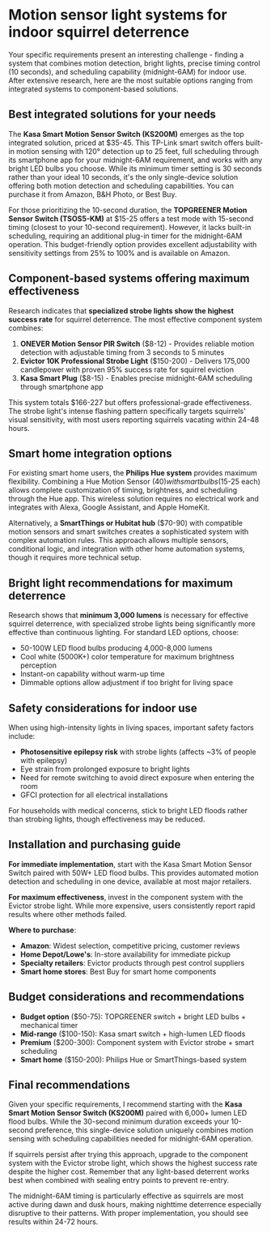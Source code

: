 # Motion sensor light systems for indoor squirrel deterrence

Your specific requirements present an interesting challenge - finding a system that combines motion detection, bright lights, precise timing control (10 seconds), and scheduling capability (midnight-6AM) for indoor use. After extensive research, here are the most suitable options ranging from integrated systems to component-based solutions.

## Best integrated solutions for your needs

The **Kasa Smart Motion Sensor Switch (KS200M)** emerges as the top integrated solution, priced at $35-45. This TP-Link smart switch offers built-in motion sensing with 120° detection up to 25 feet, full scheduling through its smartphone app for your midnight-6AM requirement, and works with any bright LED bulbs you choose. While its minimum timer setting is 30 seconds rather than your ideal 10 seconds, it's the only single-device solution offering both motion detection and scheduling capabilities. You can purchase it from Amazon, B&H Photo, or Best Buy.

For those prioritizing the 10-second duration, the **TOPGREENER Motion Sensor Switch (TSOS5-KM)** at $15-25 offers a test mode with 15-second timing (closest to your 10-second requirement). However, it lacks built-in scheduling, requiring an additional plug-in timer for the midnight-6AM operation. This budget-friendly option provides excellent adjustability with sensitivity settings from 25% to 100% and is available on Amazon.

## Component-based systems offering maximum effectiveness

Research indicates that **specialized strobe lights show the highest success rate** for squirrel deterrence. The most effective component system combines:

1. **ONEVER Motion Sensor PIR Switch** ($8-12) - Provides reliable motion detection with adjustable timing from 3 seconds to 5 minutes
2. **Evictor 10K Professional Strobe Light** ($150-200) - Delivers 175,000 candlepower with proven 95% success rate for squirrel eviction
3. **Kasa Smart Plug** ($8-15) - Enables precise midnight-6AM scheduling through smartphone app

This system totals $166-227 but offers professional-grade effectiveness. The strobe light's intense flashing pattern specifically targets squirrels' visual sensitivity, with most users reporting squirrels vacating within 24-48 hours.

## Smart home integration options

For existing smart home users, the **Philips Hue system** provides maximum flexibility. Combining a Hue Motion Sensor ($40) with smart bulbs ($15-25 each) allows complete customization of timing, brightness, and scheduling through the Hue app. This wireless solution requires no electrical work and integrates with Alexa, Google Assistant, and Apple HomeKit.

Alternatively, a **SmartThings or Hubitat hub** ($70-90) with compatible motion sensors and smart switches creates a sophisticated system with complex automation rules. This approach allows multiple sensors, conditional logic, and integration with other home automation systems, though it requires more technical setup.

## Bright light recommendations for maximum deterrence

Research shows that **minimum 3,000 lumens** is necessary for effective squirrel deterrence, with specialized strobe lights being significantly more effective than continuous lighting. For standard LED options, choose:

- 50-100W LED flood bulbs producing 4,000-8,000 lumens
- Cool white (5000K+) color temperature for maximum brightness perception
- Instant-on capability without warm-up time
- Dimmable options allow adjustment if too bright for living space

## Safety considerations for indoor use

When using high-intensity lights in living spaces, important safety factors include:

- **Photosensitive epilepsy risk** with strobe lights (affects ~3% of people with epilepsy)
- Eye strain from prolonged exposure to bright lights
- Need for remote switching to avoid direct exposure when entering the room
- GFCI protection for all electrical installations

For households with medical concerns, stick to bright LED floods rather than strobing lights, though effectiveness may be reduced.

## Installation and purchasing guide

**For immediate implementation**, start with the Kasa Smart Motion Sensor Switch paired with 50W+ LED flood bulbs. This provides automated motion detection and scheduling in one device, available at most major retailers.

**For maximum effectiveness**, invest in the component system with the Evictor strobe light. While more expensive, users consistently report rapid results where other methods failed.

**Where to purchase**:
- **Amazon**: Widest selection, competitive pricing, customer reviews
- **Home Depot/Lowe's**: In-store availability for immediate pickup
- **Specialty retailers**: Evictor products through pest control suppliers
- **Smart home stores**: Best Buy for smart home components

## Budget considerations and recommendations

- **Budget option** ($50-75): TOPGREENER switch + bright LED bulbs + mechanical timer
- **Mid-range** ($100-150): Kasa smart switch + high-lumen LED floods
- **Premium** ($200-300): Component system with Evictor strobe + smart scheduling
- **Smart home** ($150-200): Philips Hue or SmartThings-based system

## Final recommendations

Given your specific requirements, I recommend starting with the **Kasa Smart Motion Sensor Switch (KS200M)** paired with 6,000+ lumen LED flood bulbs. While the 30-second minimum duration exceeds your 10-second preference, this single-device solution uniquely combines motion sensing with scheduling capabilities needed for midnight-6AM operation. 

If squirrels persist after trying this approach, upgrade to the component system with the Evictor strobe light, which shows the highest success rate despite the higher cost. Remember that any light-based deterrent works best when combined with sealing entry points to prevent re-entry.

The midnight-6AM timing is particularly effective as squirrels are most active during dawn and dusk hours, making nighttime deterrence especially disruptive to their patterns. With proper implementation, you should see results within 24-72 hours.